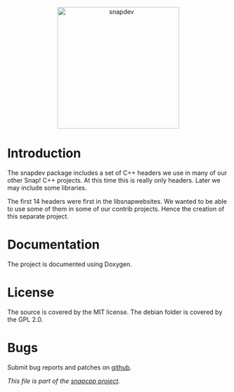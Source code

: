 
<p align="center">
<img alt="snapdev" title="SnapDev is a project of C++ headers we use throughout our Snap! C++ projects"
src="https://snapwebsites.org/sites/all/modules/mo_m2osw/snap-medium-icon.png" width="277" height="277"/>
</p>

# Introduction

The snapdev package includes a set of C++ headers we use in many of our
other Snap! C++ projects. At this time this is really only headers.
Later we may include some libraries.

The first 14 headers were first in the libsnapwebsites. We wanted to 
be able to use some of them in some of our contrib projects. Hence
the creation of this separate project.

# Documentation

The project is documented using Doxygen.

# License

The source is covered by the MIT license. The debian folder is covered
by the GPL 2.0.

# Bugs

Submit bug reports and patches on
[github](https://github.com/m2osw/snapdev/issues).


_This file is part of the [snapcpp project](https://snapwebsites.org/)._
